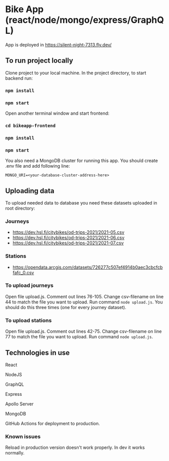 #  Bike App (react/node/mongo/express/GraphQL)

App is deployed in https://silent-night-7313.fly.dev/
## To run project locally

Clone project to your local machine. In the project directory, to start backend run:
### `npm install`
### `npm start`
Open another terminal window and start frontend:
### `cd bikeapp-frontend`
### `npm install`
### `npm start`
You also need a MongoDB cluster for running this app. You should create .env file and add following line:

`MONGO_URI=<your-database-cluster-address-here>`

## Uploading data
To upload needed data to database you need these datasets uploaded in root directory:

### Journeys 

* <https://dev.hsl.fi/citybikes/od-trips-2021/2021-05.csv>
* <https://dev.hsl.fi/citybikes/od-trips-2021/2021-06.csv>
* <https://dev.hsl.fi/citybikes/od-trips-2021/2021-07.csv>

### Stations

* <https://opendata.arcgis.com/datasets/726277c507ef4914b0aec3cbcfcbfafc_0.csv>

### To upload journeys 
Open file upload.js. Comment out lines 76-105. Change csv-filename on line 44 to match the file you want to upload. Run command `node upload.js`. You should do this three times (one for every journey dataset).

### To upload stations 
Open file upload.js. Comment out lines 42-75. Change csv-filename on line 77 to match the file you want to upload. Run command `node upload.js`.

## Technologies in use

React

NodeJS

GraphQL

Express

Apollo Server

MongoDB

GitHub Actions for deployment to production.

### Known issues
Reload in production version doesn't work properly. In dev it works normally. 